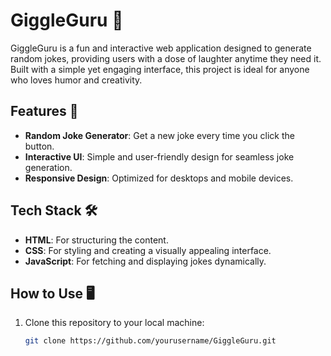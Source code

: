 # GiggleGuru 🤣

GiggleGuru is a fun and interactive web application designed to generate random jokes, providing users with a dose of laughter anytime they need it. Built with a simple yet engaging interface, this project is ideal for anyone who loves humor and creativity.

## Features 🌟

- **Random Joke Generator**: Get a new joke every time you click the button.
- **Interactive UI**: Simple and user-friendly design for seamless joke generation.
- **Responsive Design**: Optimized for desktops and mobile devices.

## Tech Stack 🛠️

- **HTML**: For structuring the content.
- **CSS**: For styling and creating a visually appealing interface.
- **JavaScript**: For fetching and displaying jokes dynamically.

## How to Use 🖥️

1. Clone this repository to your local machine:
   ```bash
   git clone https://github.com/yourusername/GiggleGuru.git
